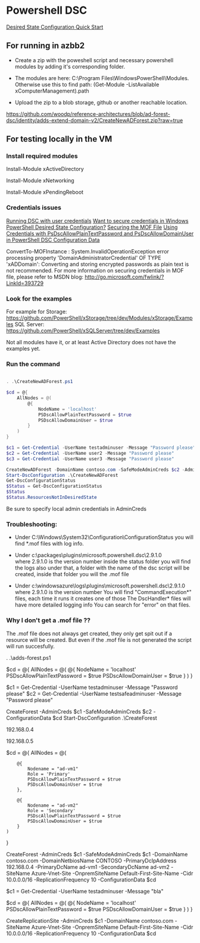 # Powershell DSC




[Desired State Configuration Quick Start](https://docs.microsoft.com/en-us/powershell/dsc/quickstart)

## For running in azbb2

- Create a zip with the poweshell script and necessary powershell modules by adding it's corresponding folder.

- The modules are here: C:\Program Files\WindowsPowerShell\Modules\. Otherwise use this to find path: (Get-Module -ListAvailable xComputerManagement).path

- Upload the zip to a blob storage, github or another reachable location.

https://github.com/woodp/reference-architectures/blob/ad-forest-dsc/identity/adds-extend-domain-v2/CreateNewADForest.zip?raw=true



## For testing locally in the VM

### Install required modules
Install-Module xActiveDirectory

Install-Module xNetworking

Install-Module xPendingReboot

### Credentials issues

[Running DSC with user credentials](https://docs.microsoft.com/en-us/powershell/dsc/runasuser)
[Want to secure credentials in Windows PowerShell Desired State Configuration?](https://blogs.msdn.microsoft.com/powershell/2014/01/31/want-to-secure-credentials-in-windows-powershell-desired-state-configuration/)
[Securing the MOF File](https://docs.microsoft.com/en-us/powershell/dsc/securemof)
[Using Credentials with PsDscAllowPlainTextPassword and PsDscAllowDomainUser in PowerShell DSC Configuration Data](https://blogs.technet.microsoft.com/ashleymcglone/2015/12/18/using-credentials-with-psdscallowplaintextpassword-and-psdscallowdomainuser-in-powershell-dsc-configuration-data/)

ConvertTo-MOFInstance : System.InvalidOperationException error processing property 'DomainAdministratorCredential' OF
TYPE 'xADDomain': Converting and storing encrypted passwords as plain text is not recommended. For more information on
securing credentials in MOF file, please refer to MSDN blog: http://go.microsoft.com/fwlink/?LinkId=393729


### Look for the examples
For example for Storage:
https://github.com/PowerShell/xStorage/tree/dev/Modules/xStorage/Examples
SQL Server:
https://github.com/PowerShell/xSQLServer/tree/dev/Examples

Not all modules have it, or at least Active Directory does not have the examples yet.


### Run the command

```powershell

. .\CreateNewADForest.ps1

$cd = @{
    AllNodes = @(
        @{
            NodeName = 'localhost'
            PSDscAllowPlainTextPassword = $true
            PSDscAllowDomainUser = $true
        }
    )
}

$c1 = Get-Credential -UserName testadminuser -Message "Password please"
$c2 = Get-Credential -UserName user2 -Message "Password please"
$c3 = Get-Credential -UserName user3 -Message "Password please"

CreateNewADForest -DomainName contoso.com -SafeModeAdminCreds $c2 -AdminCreds $c1 -myFirstUserCreds $c3 -ConfigurationData $cd
Start-DscConfiguration .\CreateNewADForest
Get-DscConfigurationStatus
$Status = Get-DscConfigurationStatus 
$Status
$Status.ResourcesNotInDesiredState

```

Be sure to specify local admin credentials in AdminCreds

### Troubleshooting:

- Under C:\Windows\System32\Configuration\ConfigurationStatus you will find *.mof files with log info.

- Under c:\packages\plugins\microsoft.powershell.dsc\2.9.1.0\
where 2.9.1.0 is the version number
inside the status folder you will find the logs
also under that, a folder with the name of the dsc script will be created,
inside that folder you will the .mof file

- Under c:\windowsazure\logs\plugins\microsoft.powershell.dsc\2.9.1.0\
where 2.9.1.0 is the version number
You will find "CommandExecution*" files, each time it runs it creates one of those
The DscHandler* files will have more detailed logging info
You can search for "error" on that files.


### Why I don't get a .mof file ??

The .mof file does not always get created, they only get spit out if a resource will be created. But even if the .mof file is not generated the script will run succesfully.



. .\adds-forest.ps1

$cd = @{
    AllNodes = @(
        @{
            NodeName = 'localhost'
            PSDscAllowPlainTextPassword = $true
            PSDscAllowDomainUser = $true
        }
    )
}

$c1 = Get-Credential -UserName testadminuser -Message "Password please"
$c2 = Get-Credential -UserName testsafeadminuser -Message "Password please"

CreateForest -AdminCreds $c1 -SafeModeAdminCreds $c2 -ConfigurationData $cd
Start-DscConfiguration .\CreateForest


192.168.0.4

192.168.0.5


$cd = @{
    AllNodes = @(

        @{
            Nodename = "ad-vm1"
            Role = 'Primary'
            PSDscAllowPlainTextPassword = $true
            PSDscAllowDomainUser = $true
        },

        @{
            Nodename = "ad-vm2"
            Role = 'Secondary'
            PSDscAllowPlainTextPassword = $true
            PSDscAllowDomainUser = $true
        }
    )
}

CreateForest -AdminCreds $c1 -SafeModeAdminCreds $c1 -DomainName contoso.com -DomainNetbiosName CONTOSO -PrimaryDcIpAddress 192.168.0.4 -PrimaryDcName ad-vm1 -SecondaryDcName ad-vm2 -SiteName Azure-Vnet-Site -OnpremSiteName Default-First-Site-Name -Cidr 10.0.0.0/16 -ReplicationFrequency 10 -ConfigurationData $cd

$c1 = Get-Credential -UserName testadminuser -Message "bla"

$cd = @{
    AllNodes = @(
        @{
            NodeName = 'localhost'
            PSDscAllowPlainTextPassword = $true
            PSDscAllowDomainUser = $true
        }
    )
}

CreateReplicationSite -AdminCreds $c1 -DomainName contoso.com -SiteName Azure-Vnet-Site -OnpremSiteName Default-First-Site-Name -Cidr 10.0.0.0/16 -ReplicationFrequency 10 -ConfigurationData $cd

